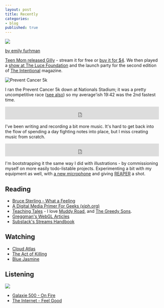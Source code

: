 ```yaml
---
layout: post
title: Recently
categories:
- blog
published: true
---
```


![](http://farm4.staticflickr.com/3453/3873674818_e8e0c0d37e_z.jpg)

<span class='image-credit'><a href='http://www.flickr.com/photos/juniper-lamplight/3873674818/in/photostream/'>by emily furhman</a></span>

[Teen Mom released Gilly](http://teenmomdc.com/) - stream it for free or [buy it for $4](http://teenmomdc.bandcamp.com/).
We then played a [show at The Luce Foundation](http://americanart.si.edu/luce/mixtape/)
and the launch party for the second edition of
[The Intentional](http://www.theintentional.com/) magazine.

![Prevent Cancer 5k](http://farm6.staticflickr.com/5492/10023045675_ba56bda5fe_o.png)

I ran the Prevent Cancer 5k down at Nationals Stadium; it was a pretty uncompetitive
race ([see also](http://online.wsj.com/article/SB10001424127887324807704579085084130007974.html))
so my average'ish 19:42 was the 2nd fastest time.

<iframe style="border: 0; width: 100%; height: 42px;" src="http://bandcamp.com/EmbeddedPlayer/album=527355195/size=small/bgcol=ffffff/linkcol=0687f5/t=2/transparent=true/" seamless><a href="http://pueblo.bandcamp.com/album/the-big-soundtrack">the big soundtrack by Pueblo</a></iframe>

I've been writing and recording a bit more music. It's hard to get back into
the flow of spending a day fighting notes into place, but I miss creating
music from scratch.

<iframe style="border: 0; width: 100%; height: 42px;" src="http://bandcamp.com/EmbeddedPlayer/album=3031323442/size=small/bgcol=ffffff/linkcol=0687f5/transparent=true/" seamless><a href="http://pueblo.bandcamp.com/album/weekday-jazz">Weekday Jazz by Pueblo</a></iframe>

I'm bootstrapping it the same way I did with illustrations -
by commissioning myself on more easily todo-listable projects. Experimenting
a bit with my equipment as well, with [a new microphone](http://www.audio-technica.com/cms/wired_mics/a0933a662b5ed0e2/)
and giving [REAPER](http://www.reaper.fm/) a shot.

## Reading

* [Bruce Sterling - What a Feeling](http://vimeo.com/63012862)
* [A Digital Media Primer For Geeks (xiph.org)](http://www.xiph.org/video/vid1.shtml)
* [Teaching Tales](http://teaching-tales.org/) - I love [Muddy Road](http://teaching-tales.org/#muddy-road), and
  [The Greedy Sons](http://teaching-tales.org/#the-greedy-sons).
* [Greggman's WebGL Articles](http://games.greggman.com/game/webgl-how-it-works/)
* [Substack's Streams Handbook](https://github.com/substack/stream-handbook)

## Watching

* [Cloud Atlas](http://bit.ly/14Y317u)
* [The Act of Killing](http://theactofkilling.com/)
* [Blue Jasmine](http://www.imdb.com/title/tt2334873/)

## Listening

![](http://farm4.staticflickr.com/3697/10029400644_53a50c49f0_b.jpg)

* [Galaxie 500 - On Fire](http://bit.ly/18muGzd)
* [The Internet - Feel Good](http://www.cmj.com/reviews/the-internet-feel-good/)
